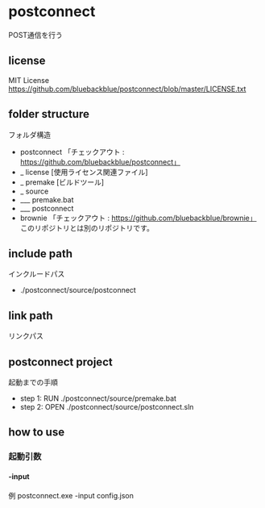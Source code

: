 # postconnect
POST通信を行う

## license
MIT License
https://github.com/bluebackblue/postconnect/blob/master/LICENSE.txt

## folder structure
フォルダ構造
* postconnect 「チェックアウト : https://github.com/bluebackblue/postconnect」
* _ license [使用ライセンス関連ファイル]
* _ premake [ビルドツール]
* _ source
* ___ premake.bat
* ___ postconnect
* brownie 「チェックアウト : https://github.com/bluebackblue/brownie」 このリポジトリとは別のリポジトリです。

## include path
インクルードパス
* ./postconnect/source/postconnect

## link path
リンクパス

## postconnect project
起動までの手順
* step 1: RUN  ./postconnect/source/premake.bat
* step 2: OPEN ./postconnect/source/postconnect.sln

## how to use
### 起動引数
#### -input
例 postconnect.exe -input config.json


